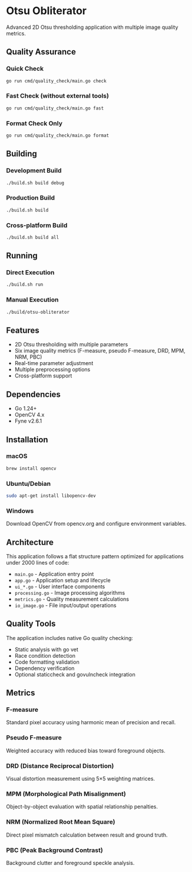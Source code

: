 # Otsu Obliterator

Advanced 2D Otsu thresholding application with multiple image quality metrics.

## Quality Assurance

### Quick Check
```bash
go run cmd/quality_check/main.go check
```

### Fast Check (without external tools)
```bash
go run cmd/quality_check/main.go fast
```

### Format Check Only
```bash
go run cmd/quality_check/main.go format
```

## Building

### Development Build
```bash
./build.sh build debug
```

### Production Build
```bash
./build.sh build
```

### Cross-platform Build
```bash
./build.sh build all
```

## Running

### Direct Execution
```bash
./build.sh run
```

### Manual Execution
```bash
./build/otsu-obliterator
```

## Features

- 2D Otsu thresholding with multiple parameters
- Six image quality metrics (F-measure, pseudo F-measure, DRD, MPM, NRM, PBC)
- Real-time parameter adjustment
- Multiple preprocessing options
- Cross-platform support

## Dependencies

- Go 1.24+
- OpenCV 4.x
- Fyne v2.6.1

## Installation

### macOS
```bash
brew install opencv
```

### Ubuntu/Debian
```bash
sudo apt-get install libopencv-dev
```

### Windows
Download OpenCV from opencv.org and configure environment variables.

## Architecture

This application follows a flat structure pattern optimized for applications under 2000 lines of code:

- `main.go` - Application entry point
- `app.go` - Application setup and lifecycle
- `ui_*.go` - User interface components
- `processing.go` - Image processing algorithms
- `metrics.go` - Quality measurement calculations
- `io_image.go` - File input/output operations

## Quality Tools

The application includes native Go quality checking:

- Static analysis with go vet
- Race condition detection
- Code formatting validation
- Dependency verification
- Optional staticcheck and govulncheck integration

## Metrics

### F-measure
Standard pixel accuracy using harmonic mean of precision and recall.

### Pseudo F-measure
Weighted accuracy with reduced bias toward foreground objects.

### DRD (Distance Reciprocal Distortion)
Visual distortion measurement using 5×5 weighting matrices.

### MPM (Morphological Path Misalignment)
Object-by-object evaluation with spatial relationship penalties.

### NRM (Normalized Root Mean Square)
Direct pixel mismatch calculation between result and ground truth.

### PBC (Peak Background Contrast)
Background clutter and foreground speckle analysis.